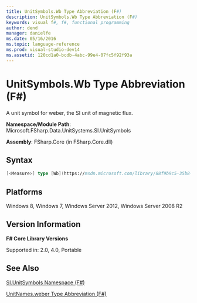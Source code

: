 ```yaml
---
title: UnitSymbols.Wb Type Abbreviation (F#)
description: UnitSymbols.Wb Type Abbreviation (F#)
keywords: visual f#, f#, functional programming
author: dend
manager: danielfe
ms.date: 05/16/2016
ms.topic: language-reference
ms.prod: visual-studio-dev14
ms.assetid: 120cd1a0-bcdb-4abc-99e4-07fc5f92f93a 
---
```


# UnitSymbols.Wb Type Abbreviation (F#)

A unit symbol for weber, the SI unit of magnetic flux.

**Namespace/Module Path**: Microsoft.FSharp.Data.UnitSystems.SI.UnitSymbols

**Assembly**: FSharp.Core (in FSharp.Core.dll)


## Syntax

```fsharp
[<Measure>] type [Wb](https://msdn.microsoft.com/library/88f9b9c5-35b8-4b8b-bed9-6ae5582771ab) = float
```

## Platforms
Windows 8, Windows 7, Windows Server 2012, Windows Server 2008 R2


## Version Information
**F# Core Library Versions**

Supported in: 2.0, 4.0, Portable




## See Also
[SI.UnitSymbols Namespace &#40;F&#35;&#41;](SI.UnitSymbols-Namespace-%5BFSharp%5D.md)

[UnitNames.weber Type Abbreviation &#40;F&#35;&#41;](UnitNames.weber-Type-Abbreviation-%5BFSharp%5D.md)

